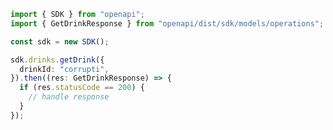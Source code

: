 <!-- Start SDK Example Usage -->


```typescript
import { SDK } from "openapi";
import { GetDrinkResponse } from "openapi/dist/sdk/models/operations";

const sdk = new SDK();

sdk.drinks.getDrink({
  drinkId: "corrupti",
}).then((res: GetDrinkResponse) => {
  if (res.statusCode == 200) {
    // handle response
  }
});
```
<!-- End SDK Example Usage -->